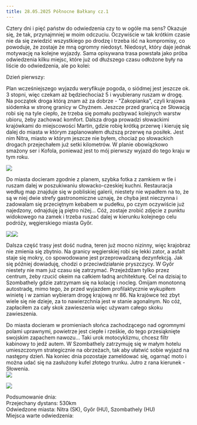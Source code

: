 ```yaml
---
title: 28.05.2025 Północne Bałkany cz.1
---
```


Cztery dni i pięć państw do odwiedzenia czy to w ogóle ma sens? Okazuje się, że tak, przynajmniej w moim odczuciu. Oczywiście w tak krótkim czasie nie da się zwiedzić wszystkiego po drodzę i trzeba iść na kompromisy, co powoduje, że zostaje że mną ogromny niedosyt. Niedosyt, który daje jednak motywację na kolejne wyjazdy. Sama opisywana trasa powstała jako próba odwiedzenia kilku miejsc, które już od dłuższego czasu odłożone były na liście do odwiedzenia, ale po kolei:

Dzień pierwszy:

Plan wcześniejszego wyjazdu weryfikuje pogoda, o siódmej jest jeszcze ok. 3 stopni, więc czekam aż będziechociaż 5 i wyubierany ruszam w drogę. Na początek droga którą znam aż za dobrze - "Zakopianka", czyli krajowa siódemka w stronę granicy w Chyżnem. Jeszcze przed granicą ze Słowacją robi się na tyle ciepło, że trzeba się pomału pozbywać kolejnych warstw ubioru, żeby zachować komfort. Dalsza droga prowadzi słowackimi krajówkami do miejscowości Martin, gdzie robię krótką przerwę i kieruję się dalej do miasta w którym zaplanowałem dłuższą przerwę na posiłek. Jest nim Nitra, miasto w którym jeszcze nie byłem, chociaż po słowackich drogach przejechałem już setki kilometrów. W planie obowiązkowo smażony ser i Kofola, ponieważ jest to mój pierwszy wyjazd do tego kraju w tym roku.

![](/drogi-nieoczywiste/drogi-nieoczywiste/IMG_0573.JPEG)

Do miasta docieram zgodnie z planem, szybka fotka z zamkiem w tle i ruszam dalej w poszukiwaniu słowacko-czeskiej kuchni. Restauracja według map znajduje się w pobliskiej galerii, niestety nie wpadłem na to, że są w niej dwie strefy gastronomiczne uznaję, że chyba jest nieczynna i zadowalam się przeciętnym kebabem w pudełku, po czym oczywiście już najedzony, odnajduję ją piętro niżej... Cóż, zostaje zrobić zdjęcie z punktu widokowego na zamek i trzeba ruszać dalej w kierunku kolejnego celu podróży, węgierskiego miasta Győr.

![](/drogi-nieoczywiste/drogi-nieoczywiste/IMG_0574.JPEG)![](/drogi-nieoczywiste/drogi-nieoczywiste/IMG_0576.JPEG)

Dalsza część trasy jest dość nudna, teren już mocno nizinny, więc krajobraz nie zmienia się zbytnio. Na granicy węgierskiej robi się lekki zator, a asfalt staje się mokry, co spowodowane jest przeprowadzaną dezynfekcją. Jak się później dowiaduję, chodzi o przeciwdziałanie pryszczycy. W Győr niestety nie mam już czasu się zatrzymać. Przejeżdżam tylko przez centrum, żeby rzucić okeim na całkiem ładną architekturę. Cel na dzisiaj to Szombathely gdzie zatrzymam się na kolację i nocleg. Omijam monotonną autostradę, mimo tego, że przed wyjazdem profilaktycznie wykupiłem winietę i w zamian wybieram drogę krajową nr 86. Na krajówce też zbyt wiele się nie dzieje, za to nawierzchnia jest w stanie agonalnym. No cóż, zapłaciłem za cały skok zawieszenia więc używam całego skoku zawieszenia.

Do miasta docieram w promieniach słońca zachodzącego nad ogromnymi polami uprawnymi, powietrze jest ciepłe i rześkie, do tego przesiąknięte swojskim zapachem nawozu... Taki urok motocyklizmu, chcesz filtr kabinowy to jedź autem. W Szombathely zatrzymuję się w małym hotelu umieszczonym strategicznie na obrzeżach, tak aby ułatwić sobie wyjazd na następny dzień. Na koniec dnia pozostaje zameldować się, ogarnąć moto i można udać się na zasłużony kufel złotego trunku. Jutro z rana kierunek - Słowenia.\
![](/drogi-nieoczywiste/drogi-nieoczywiste/IMG_0580.JPEG)

![](/drogi-nieoczywiste/drogi-nieoczywiste/IMG_0581.JPEG)

Podsumowanie dnia:\
Przejechany dystans: 530km\
Odwiedzone miasta: Nitra (SK), Győr (HU), Szombathely (HU)\
Miejsca warte odwiedzenia:
